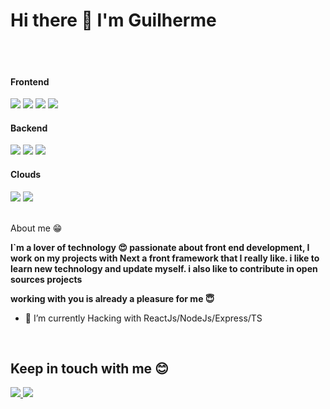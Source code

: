 # Hi there 👋 I'm Guilherme

<br>
<br>
<h4>Frontend</h4>
<p>
<img src="https://img.shields.io/badge/next.js-1c1c1c?style=for-the-badge&logo=next.js&logoColor=white"/> 
<img src="https://img.shields.io/badge/Vue.js-35495E?style=for-the-badge&logo=vue.js&logoColor=4FC08D"/>
<img src="https://img.shields.io/badge/Angular-FF0000?style=for-the-badge&logo=angular&logoColor=white"/>
<img src="https://img.shields.io/badge/React-20232A?style=for-the-badge&logo=react&logoColor=61DAFB"/> 
</p>
<h4>Backend</h4>
<p>
<img src="https://img.shields.io/badge/Node.js-43853D?style=for-the-badge&logo=node.js&logoColor=white" />
<img src="https://img.shields.io/badge/Golang-0000ff?style=for-the-badge&logo=go&logoColor=white" />
<img src="https://img.shields.io/badge/Java-orange?style=for-the-badge&logo=openjdk&logoColor=white" />
</p>

<h4>Clouds</h4>
<p>
  <img src="https://img.shields.io/badge/Amazon_AWS-232F3E?style=for-the-badge&logo=amazon-aws&logoColor=white" />
  <img src="https://img.shields.io/badge/Vercel-000000?style=for-the-badge&logo=vercel&logoColor=white" />
</p>

<br>  
  About me &#128513;
  <p>
  <b>
  I`m a lover of technology &#128525; passionate about front end development, I work on my projects with Next a front framework that I really like.
  i like to learn new technology and update myself. i also like to contribute in open sources projects


  working with you is already a pleasure for me &#128519;
  </b>
  </p>

- 🔭 I’m currently Hacking with ReactJs/NodeJs/Express/TS

<br>

## Keep in touch with me 😊
<a href="https://www.instagram.com/guicourbassier">
<img src="https://img.shields.io/badge/Instagram-E4405F?style=for-the-badge&logo=instagram&logoColor=white" />
</a>
<a href="https://www.linkedin.com/in/guilhermecourbassier/">
<img src="https://img.shields.io/badge/LinkedIn-0077B5?style=for-the-badge&logo=linkedin&logoColor=white" />
</a>

<br />
<br />
